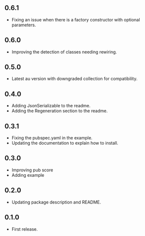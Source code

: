 ## 0.6.1

- Fixing an issue when there is a factory constructor with optional parameters.

## 0.6.0

- Improving the detection of classes needing rewiring.

## 0.5.0

- Latest au version with downgraded collection for compatibility.

## 0.4.0

- Adding JsonSerializable to the readme.
- Adding the Regeneration section to the readme.

## 0.3.1

- Fixing the pubspec.yaml in the example.
- Updating the documentation to explain how to install.


## 0.3.0

- Improving pub score
- Adding example

## 0.2.0

- Updating package description and README.

## 0.1.0

- First release.
